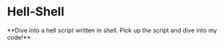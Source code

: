 <h1>Hell-Shell</h1>
**Dive into a hell script written in shell. Pick up the script and dive into my code!**
